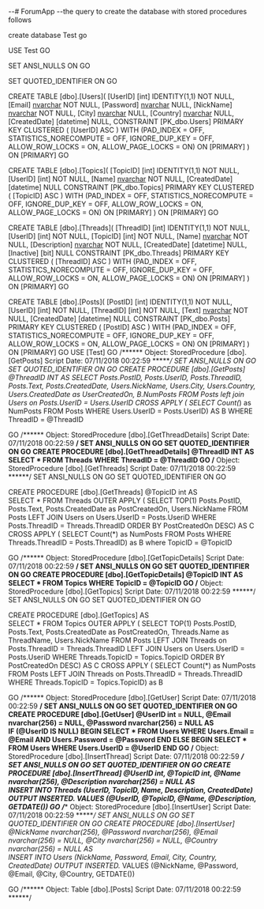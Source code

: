 --# ForumApp
--the query to create the database with stored procedures follows



create database Test
go

USE Test
GO

SET ANSI_NULLS ON
GO

SET QUOTED_IDENTIFIER ON
GO

CREATE TABLE [dbo].[Users](
	[UserID] [int] IDENTITY(1,1) NOT NULL,
	[Email] [nvarchar](256) NOT NULL,
	[Password] [nvarchar](256) NULL,
	[NickName] [nvarchar](256) NOT NULL,
	[City] [nvarchar](256) NULL,
	[Country] [nvarchar](256) NULL,
	[CreatedDate] [datetime] NULL,
 CONSTRAINT [PK_dbo.Users] PRIMARY KEY CLUSTERED 
(
	[UserID] ASC
) WITH (PAD_INDEX = OFF, STATISTICS_NORECOMPUTE = OFF, IGNORE_DUP_KEY = OFF, ALLOW_ROW_LOCKS = ON, ALLOW_PAGE_LOCKS = ON) ON [PRIMARY]
) ON [PRIMARY]
GO


CREATE TABLE [dbo].[Topics](
	[TopicID] [int] IDENTITY(1,1) NOT NULL,
	[UserID] [int] NOT NULL,
	[Name] [nvarchar](256) NOT NULL,
	[CreatedDate] [datetime] NULL
 CONSTRAINT [PK_dbo.Topics] PRIMARY KEY CLUSTERED 
(
	[TopicID] ASC
) WITH (PAD_INDEX = OFF, STATISTICS_NORECOMPUTE = OFF, IGNORE_DUP_KEY = OFF, ALLOW_ROW_LOCKS = ON, ALLOW_PAGE_LOCKS = ON) ON [PRIMARY]
) ON [PRIMARY]
GO

CREATE TABLE [dbo].[Threads](
	[ThreadID] [int] IDENTITY(1,1) NOT NULL,
	[UserID] [int] NOT NULL,
	[TopicID] [int] NOT NULL,
	[Name] [nvarchar](256) NOT NULL,
	[Description] [nvarchar](max) NOT NULL,
	[CreatedDate] [datetime] NULL,
	[Inactive] [bit] NULL
 CONSTRAINT [PK_dbo.Threads] PRIMARY KEY CLUSTERED 
(
	[ThreadID] ASC
) WITH (PAD_INDEX = OFF, STATISTICS_NORECOMPUTE = OFF, IGNORE_DUP_KEY = OFF, ALLOW_ROW_LOCKS = ON, ALLOW_PAGE_LOCKS = ON) ON [PRIMARY]
) ON [PRIMARY]
GO

CREATE TABLE [dbo].[Posts](
	[PostID] [int] IDENTITY(1,1) NOT NULL,
	[UserID] [int] NOT NULL,
	[ThreadID] [int] NOT NULL,
	[Text] [nvarchar](max) NOT NULL,
	[CreatedDate] [datetime] NULL
 CONSTRAINT [PK_dbo.Posts] PRIMARY KEY CLUSTERED 
(
	[PostID] ASC
) WITH (PAD_INDEX = OFF, STATISTICS_NORECOMPUTE = OFF, IGNORE_DUP_KEY = OFF, ALLOW_ROW_LOCKS = ON, ALLOW_PAGE_LOCKS = ON) ON [PRIMARY]
) ON [PRIMARY]
GO
USE [Test]
GO
/****** Object:  StoredProcedure [dbo].[GetPosts]    Script Date: 07/11/2018 00:22:59 ******/
SET ANSI_NULLS ON
GO
SET QUOTED_IDENTIFIER ON
GO
CREATE PROCEDURE 
	[dbo].[GetPosts]
	@ThreadID INT
	AS
	SELECT Posts.PostID,
	Posts.UserID,
	Posts.ThreadID,
	Posts.Text,
	Posts.CreatedDate,
	Users.NickName,
	Users.City,
	Users.Country,
	Users.CreatedDate as UserCreatedOn,
	B.NumPosts
	FROM Posts
	left join Users on Posts.UserID = Users.UserID
	CROSS APPLY (
		SELECT Count(*) as NumPosts
		FROM Posts 
	WHERE Users.UserID = Posts.UserID) AS B
	WHERE ThreadID = @ThreadID


GO
/****** Object:  StoredProcedure [dbo].[GetThreadDetails]    Script Date: 07/11/2018 00:22:59 ******/
SET ANSI_NULLS ON
GO
SET QUOTED_IDENTIFIER ON
GO
	CREATE PROCEDURE 
	[dbo].[GetThreadDetails]
	@ThreadID INT
	AS
	SELECT *
	FROM Threads
	WHERE ThreadID = @ThreadID
GO
/****** Object:  StoredProcedure [dbo].[GetThreads]    Script Date: 07/11/2018 00:22:59 ******/
SET ANSI_NULLS ON
GO
SET QUOTED_IDENTIFIER ON
GO


 CREATE PROCEDURE 
	[dbo].[GetThreads]
	@TopicID int
	AS           
		SELECT *
FROM Threads
	OUTER APPLY (
			SELECT TOP(1) 
				Posts.PostID, 
				Posts.Text, 
				Posts.CreatedDate as PostCreatedOn, 
				Users.NickName
			FROM Posts 
			LEFT JOIN Users on Users.UserID = Posts.UseriD
		WHERE Posts.ThreadID = Threads.ThreadID ORDER BY PostCreatedOn DESC) AS C
		CROSS APPLY (
			SELECT Count(*) as NumPosts
			FROM Posts 
		WHERE Threads.ThreadID = Posts.ThreadID) as B
		where TopicID = @TopicID


GO
/****** Object:  StoredProcedure [dbo].[GetTopicDetails]    Script Date: 07/11/2018 00:22:59 ******/
SET ANSI_NULLS ON
GO
SET QUOTED_IDENTIFIER ON
GO
	CREATE PROCEDURE 
	[dbo].[GetTopicDetails]
	@TopicID INT
	AS
	SELECT *
	FROM Topics
	WHERE TopicID = @TopicID
GO
/****** Object:  StoredProcedure [dbo].[GetTopics]    Script Date: 07/11/2018 00:22:59 ******/
SET ANSI_NULLS ON
GO
SET QUOTED_IDENTIFIER ON
GO

 CREATE PROCEDURE 
	[dbo].[GetTopics]
	AS           
		SELECT	*
		FROM Topics
		OUTER APPLY (
			SELECT TOP(1) 
				Posts.PostID, 
				Posts.Text, 
				Posts.CreatedDate as PostCreatedOn, 
				Threads.Name as ThreadName,
				Users.NickName
			FROM Posts 
			LEFT JOIN Threads on Posts.ThreadID = Threads.ThreadID 
			LEFT JOIN Users on Users.UserID = Posts.UseriD
		WHERE Threads.TopicID = Topics.TopicID ORDER BY PostCreatedOn DESC) AS C
		CROSS APPLY (
			SELECT Count(*) as NumPosts
			FROM Posts 
			LEFT JOIN Threads on Posts.ThreadID = Threads.ThreadID 
		WHERE Threads.TopicID = Topics.TopicID) as B

GO
/****** Object:  StoredProcedure [dbo].[GetUser]    Script Date: 07/11/2018 00:22:59 ******/
SET ANSI_NULLS ON
GO
SET QUOTED_IDENTIFIER ON
GO
 CREATE PROCEDURE 
	[dbo].[GetUser] 
		@UserID int = NULL,
		@Email nvarchar(256) = NULL,
		@Password nvarchar(256) = NULL
	AS           
	IF (@UserID IS NULL)
		BEGIN
			SELECT * 
			FROM Users 
			WHERE Users.Email = @Email AND Users.Password = @Password
		END
	ELSE
		BEGIN 
			SELECT * 
			FROM Users 
			WHERE Users.UserID = @UserID
		END
GO
/****** Object:  StoredProcedure [dbo].[InsertThread]    Script Date: 07/11/2018 00:22:59 ******/
SET ANSI_NULLS ON
GO
SET QUOTED_IDENTIFIER ON
GO
 CREATE PROCEDURE 
	[dbo].[InsertThread]
        @UserID int,
		@TopicID int,
		@Name nvarchar(256),
		@Description nvarchar(256) = NULL
	AS           
	INSERT INTO Threads (UserID, TopicID, Name, Description, CreatedDate)
	OUTPUT INSERTED.*
	VALUES (@UserID, @TopicID, @Name, @Description, GETDATE())
GO
/****** Object:  StoredProcedure [dbo].[InsertUser]    Script Date: 07/11/2018 00:22:59 ******/
SET ANSI_NULLS ON
GO
SET QUOTED_IDENTIFIER ON
GO
 CREATE PROCEDURE 
	[dbo].[InsertUser] 
        @NickName nvarchar(256),
		@Password nvarchar(256),
		@Email nvarchar(256) = NULL,
		@City nvarchar(256) = NULL,
		@Country nvarchar(256) = NULL
	AS           
	INSERT INTO Users (NickName, Password, Email, City, Country, CreatedDate)
	OUTPUT INSERTED.*
	VALUES (@NickName, @Password, @Email, @City, @Country, GETDATE())

GO
/****** Object:  Table [dbo].[Posts]    Script Date: 07/11/2018 00:22:59 ******/

